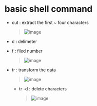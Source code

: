 # basic shell command
- cut : extract the first ~ four characters
  > ![image](https://github.com/youngmin-jin/exercise/assets/135728064/fd45d869-d49f-4484-9eea-831158c49556)

- d : delimeter
- f : filed number
  > ![image](https://github.com/youngmin-jin/exercise/assets/135728064/f9975037-31a8-464e-84ae-db4e02e00c9d)

- tr : transform the data
  > ![image](https://github.com/youngmin-jin/exercise/assets/135728064/c28b9701-efc3-471b-925b-af1e07598c4f)

  - tr -d : delete characters
    > ![image](https://github.com/youngmin-jin/exercise/assets/135728064/b2314d6c-cb87-4913-9226-47edb9431143)

